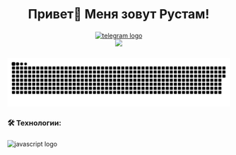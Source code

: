 <br clear="both">
<h1 align="center">Привет👋 Меня зовут Рустам!</h1>

###

<div align="center">
  <a href="https://t.me/aminovrm" target="_blank">
    <img src="https://img.shields.io/static/v1?message=Telegram&logo=telegram&label=&color=2CA5E0&logoColor=white&labelColor=&style=for-the-badge" height="25" alt="telegram logo"  />
  </a>
</div>

<div align="center">
  <img src="https://visitor-badge-deno.deno.dev/aminovrm.aminovrm.svg"/>
</div>

###

<p align="center">
 <img width="600" src="assets/github-snake.svg" alt="snake"/>
</p>

###

<h3 align="left">🛠 Технологии:</h3>

###

<div align="left">
  <img src="https://skillicons.dev/icons?i=java,idea,linux,mongodb,postgresql,maven,docker,spring,hibernate,git&line=1" height="40" alt="javascript logo"  />
  <img width="12" />
</div>

###
